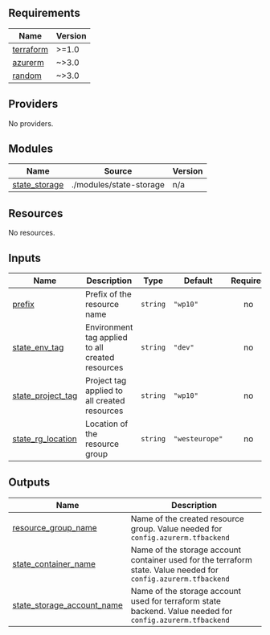 <!-- BEGIN_TF_DOCS -->
## Requirements

| Name | Version |
|------|---------|
| <a name="requirement_terraform"></a> [terraform](#requirement\_terraform) | >=1.0 |
| <a name="requirement_azurerm"></a> [azurerm](#requirement\_azurerm) | ~>3.0 |
| <a name="requirement_random"></a> [random](#requirement\_random) | ~>3.0 |

## Providers

No providers.

## Modules

| Name | Source | Version |
|------|--------|---------|
| <a name="module_state_storage"></a> [state\_storage](#module\_state\_storage) | ./modules/state-storage | n/a |

## Resources

No resources.

## Inputs

| Name | Description | Type | Default | Required |
|------|-------------|------|---------|:--------:|
| <a name="input_prefix"></a> [prefix](#input\_prefix) | Prefix of the resource name | `string` | `"wp10"` | no |
| <a name="input_state_env_tag"></a> [state\_env\_tag](#input\_state\_env\_tag) | Environment tag applied to all created resources | `string` | `"dev"` | no |
| <a name="input_state_project_tag"></a> [state\_project\_tag](#input\_state\_project\_tag) | Project tag applied to all created resources | `string` | `"wp10"` | no |
| <a name="input_state_rg_location"></a> [state\_rg\_location](#input\_state\_rg\_location) | Location of the resource group | `string` | `"westeurope"` | no |

## Outputs

| Name | Description |
|------|-------------|
| <a name="output_resource_group_name"></a> [resource\_group\_name](#output\_resource\_group\_name) | Name of the created resource group. Value needed for `config.azurerm.tfbackend` |
| <a name="output_state_container_name"></a> [state\_container\_name](#output\_state\_container\_name) | Name of the storage account container used for the terraform state. Value needed for `config.azurerm.tfbackend` |
| <a name="output_state_storage_account_name"></a> [state\_storage\_account\_name](#output\_state\_storage\_account\_name) | Name of the storage account used for terraform state backend. Value needed for `config.azurerm.tfbackend` |
<!-- END_TF_DOCS -->